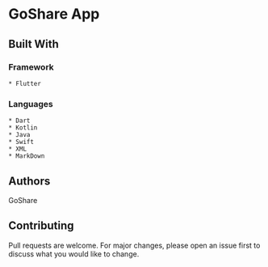 # GoShare App

## Built With
### Framework
    * Flutter
### Languages
    * Dart
    * Kotlin
    * Java
    * Swift
    * XML
    * MarkDown
    
## Authors
GoShare

## Contributing
Pull requests are welcome. For major changes, please open an issue first to discuss what you would like to change.
